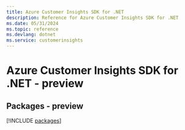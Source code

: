 ```yaml
---
title: Azure Customer Insights SDK for .NET
description: Reference for Azure Customer Insights SDK for .NET
ms.date: 05/31/2024
ms.topic: reference
ms.devlang: dotnet
ms.service: customerinsights
---
```

# Azure Customer Insights SDK for .NET - preview
## Packages - preview
[!INCLUDE [packages](customer-insights-index.md)]